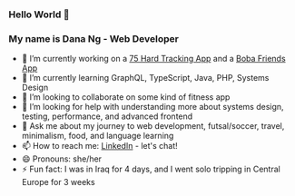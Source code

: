 ### Hello World 👋

### My name is Dana Ng - Web Developer

- 🔭 I’m currently working on a [75 Hard Tracking App](https://gallant-hawking-256e81.netlify.app/) and a [Boba Friends App](https://infallible-minsky-364aa6.netlify.app/)
- 🌱 I’m currently learning GraphQL, TypeScript, Java, PHP, Systems Design 
- 👯 I’m looking to collaborate on some kind of fitness app
- 🤔 I’m looking for help with understanding more about systems design, testing, performance, and advanced frontend
- 💬 Ask me about my journey to web development, futsal/soccer, travel, minimalism, food, and language learning
- 📫 How to reach me: [LinkedIn](https://www.linkedin.com/in/danafng/) - let's chat!
- 😄 Pronouns: she/her
- ⚡ Fun fact: I was in Iraq for 4 days, and I went solo tripping in Central Europe for 3 weeks
